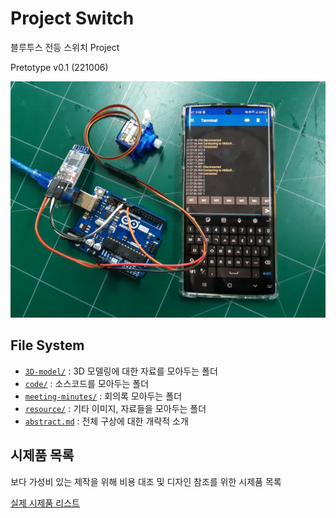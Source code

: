 # Project Switch

블루투스 전등 스위치 Project

Pretotype v0.1 (221006)

![Pretotype v0.1](resource/pretotype-01.jpg)

## File System

- [`3D-model/`](3d-model/) : 3D 모델링에 대한 자료를 모아두는 폴더
- [`code/`](code/) : 소스코드를 모아두는 폴더
- [`meeting-minutes/`](meeting-minutes/) : 회의록 모아두는 폴더
- [`resource/`](resource/) : 기타 이미지, 자료들을 모아두는 폴더
- [`abstract.md`](abstract.md) : 전체 구상에 대한 개략적 소개

## 시제품 목록

보다 가성비 있는 제작을 위해 비용 대조 및 디자인 참조를 위한 시제품 목록

[실제 시제품 리스트](https://github.com/siorTeam/project-switch/issues/1)
